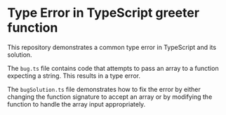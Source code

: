 # Type Error in TypeScript greeter function

This repository demonstrates a common type error in TypeScript and its solution.

The `bug.ts` file contains code that attempts to pass an array to a function expecting a string. This results in a type error.

The `bugSolution.ts` file demonstrates how to fix the error by either changing the function signature to accept an array or by modifying the function to handle the array input appropriately.